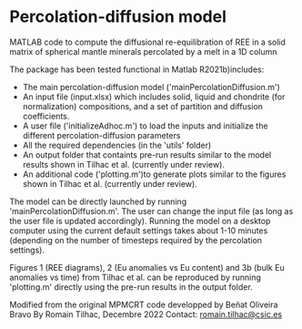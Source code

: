 # Percolation-diffusion model
MATLAB code to compute the diffusional re-equilibration of REE in a solid matrix of spherical mantle minerals percolated by a melt in a 1D column
    
The package has been tested functional in Matlab R2021b)includes:
- The main percolation-diffusion model ('mainPercolationDiffusion.m')
- An input file (input.xlsx) which includes solid, liquid and chondrite (for normalization) compositions, and a set of partition and diffusion coefficients. 
- A user file ('initializeAdhoc.m') to load the inputs and initialize the different percolation-diffusion parameters 
- All the required dependencies (in the 'utils' folder)
- An output folder that containts pre-run results similar to the model results shown in Tilhac et al. (currently under review).
- An additional code ('plotting.m')to generate plots similar to the figures shown in Tilhac et al. (currently under review).

The model can be directly launched by running 'mainPercolationDiffusion.m'. The user can change the input file (as long as the user file is updated accordingly). Running the model on a desktop computer using the current default settings takes about 1-10 minutes (depending on the number of timesteps required by the percolation settings).

Figures 1 (REE diagrams), 2 (Eu anomalies vs Eu content) and 3b (bulk Eu anomalies vs time) from Tilhac et al. can be reproduced by running 'plotting.m' directly using the pre-run results in the output folder. 

Modified from the original MPMCRT code developped by Beñat Oliveira Bravo
By Romain Tilhac, Decembre 2022
Contact: romain.tilhac@csic.es
